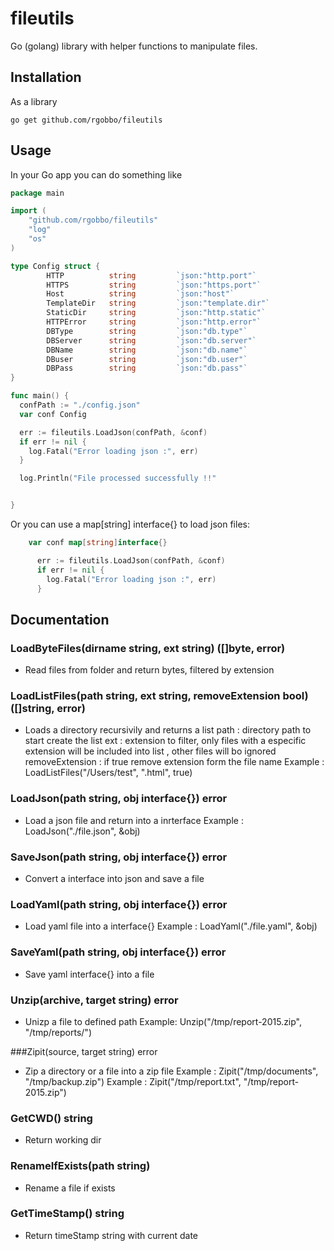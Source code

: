 # fileutils
Go (golang) library with helper functions to manipulate files.

## Installation

As a library

```shell
go get github.com/rgobbo/fileutils
```

## Usage

In your Go app you can do something like

```go
package main

import (
    "github.com/rgobbo/fileutils"
    "log"
    "os"
)

type Config struct {
    	HTTP          string         `json:"http.port"`
    	HTTPS         string         `json:"https.port"`
    	Host          string         `json:"host"`
    	TemplateDir   string         `json:"template.dir"`
    	StaticDir     string         `json:"http.static"`
    	HTTPError     string         `json:"http.error"`
    	DBType        string         `json:"db.type"`
    	DBServer      string         `json:"db.server"`
    	DBName        string         `json:"db.name"`
    	DBuser        string         `json:"db.user"`
    	DBPass        string         `json:"db.pass"`
}

func main() {
  confPath := "./config.json"
  var conf Config

  err := fileutils.LoadJson(confPath, &conf)
  if err != nil {
  	log.Fatal("Error loading json :", err)
  }

  log.Println("File processed successfully !!"


}
```

Or you can use a map[string] interface{} to load json files:

```go
    var conf map[string]interface{}

      err := fileutils.LoadJson(confPath, &conf)
      if err != nil {
      	log.Fatal("Error loading json :", err)
      }
```


## Documentation

### LoadByteFiles(dirname string, ext string) ([]byte, error)
 - Read files from folder and return bytes, filtered by extension

### LoadListFiles(path string, ext string, removeExtension bool) ([]string, error)
 - Loads a directory recursivily and returns a list
 path : directory path to start create the list
 ext : extension to filter, only files with a especific extension will be included into list , other files will bo ignored
 removeExtension : if true remove extension form the file name
 Example : LoadListFiles("/Users/test", ".html", true)

### LoadJson(path string, obj interface{}) error
 - Load a json file and return into a inrterface
 Example : LoadJson("./file.json", &obj)

### SaveJson(path string, obj interface{}) error
 - Convert a interface into json and save a file

### LoadYaml(path string, obj interface{}) error
 - Load yaml file into a interface{}
 Example : LoadYaml("./file.yaml", &obj)

### SaveYaml(path string, obj interface{}) error
 - Save yaml interface{} into a file

### Unzip(archive, target string) error
 - Unizp a file to defined path
 Example: Unzip("/tmp/report-2015.zip", "/tmp/reports/")

###Zipit(source, target string) error
 - Zip a directory or a file into a zip file
 Example : Zipit("/tmp/documents", "/tmp/backup.zip")
 Example : Zipit("/tmp/report.txt", "/tmp/report-2015.zip")

### GetCWD() string
 - Return working dir

### RenameIfExists(path string)
 - Rename a file if exists

### GetTimeStamp() string
 - Return timeStamp string with current date
